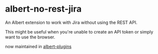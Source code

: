 # albert-no-rest-jira
An Albert extension to work with Jira without using the REST API.

This might be useful when you're unable to create an API token or simply want to use the browser. 


now maintained in [albert-plugins](https://github.com/janeisenmenger/albert-weather)
